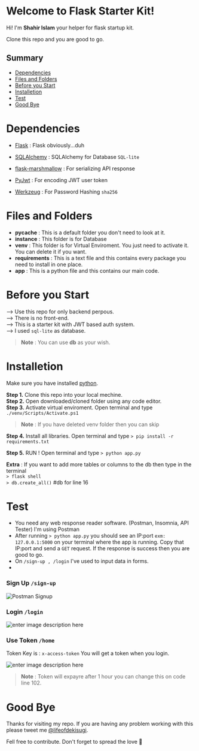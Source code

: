 
# Welcome to Flask Starter Kit!

  

Hi! I'm **Shahir Islam** your helper for flask startup kit.

Clone this repo and you are good to go.  


## Summary

- [Dependencies](#Dependencies)
- [Files and Folders](#Files-and-Folders)
- [Before you Start](#Before-you-Start)
- [Installetion](#Installetion)
- [Test](#Test)
- [Good Bye](#Good-Bye)

  
  

# Dependencies

  

-  [Flask](https://palletsprojects.com/p/flask/) : Flask obviously...duh

-  [SQLAlchemy](https://flask-sqlalchemy.palletsprojects.com/en/3.0.x/) : SQLAlchemy for Database `SQL-lite`

-  [flask-marshmallow](https://flask-marshmallow.readthedocs.io/en/latest/) : For serializing API response

-  [PyJwt](https://github.com/jpadilla/pyjwt/) : For encoding JWT user token
- [Werkzeug](https://werkzeug.palletsprojects.com/en/2.2.x/) : For Password Hashing `sha256`

  

# Files and Folders

  - __pycache__ : This is a default folder you don't need to look at it.
  - **instance** : This folder is for Database
  - **venv** : This folder is for Virtual Enviroment. You just need to activate it. You can delete it if you want.
  - **requirements** : This is a text file and this contains every package you need to install in one place.
  - **app** : This is a python file and this contains our main code. 
  
# Before you Start

--> Use this repo for only backend perpous.  
--> There is no front-end.  
--> This is a starter kit with JWT based auth system.  
--> I used `sql-lite` as database.  
  

> **Note** : You can use **db** as your wish.

  
# Installetion

Make sure you have installed [python](https://www.python.org/downloads/).

**Step 1.** Clone this repo into your local mechine.  
**Step 2.** Open downloaded/cloned folder using any code editor.  
**Step 3.** Activate virtual enviroment. Open terminal and type `./venv/Scripts/Activate.ps1`  
> **Note** : If you have deleted venv folder then you can skip  

**Step 4.** Install all libraries. Open terminal and type `> pip install -r requirements.txt`    

**Step 5.** RUN ! Open terminal and type `> python app.py`  

**Extra**  : If you want to add more tables or columns to the db then type in the terminal    
` > flask shell `  
` > db.create_all() `   #db for line 16  
 
# Test 

- You need any web response reader software. (Postman, Insomnia, API Tester) I'm using Postman
- After running `> python app.py` you should see an IP:port 
`exm: 127.0.0.1:5000` on your terminal where the app is running. Copy that IP:port and send a `GET` request. If the response is success then you are good to go.
- On `/sign-up , /login` I've used to input data in forms.
- 
### Sign Up `/sign-up`
![Postman Signup](https://res.cloudinary.com/cmb-npi/image/upload/v1672179309/signUp_or3np7.png)

### Login `/login`
![enter image description here](https://res.cloudinary.com/cmb-npi/image/upload/v1672179309/login_jlqyvw.png)

### Use Token  `/home`

Token Key is : `x-access-token`
You will get a token when you login.

![enter image description here](https://res.cloudinary.com/cmb-npi/image/upload/v1672179309/token_rulmp2.png)

> **Note** : Token will expayre after 1 hour you can change this on code line 102. 

# Good Bye

Thanks for visiting my repo. If you are having any problem working with this please tweet me [@lifeofdekisugi](https://twitter.com/lifeofdekisugi).

Fell free to contribute. Don't forget to spread the love 🖤
